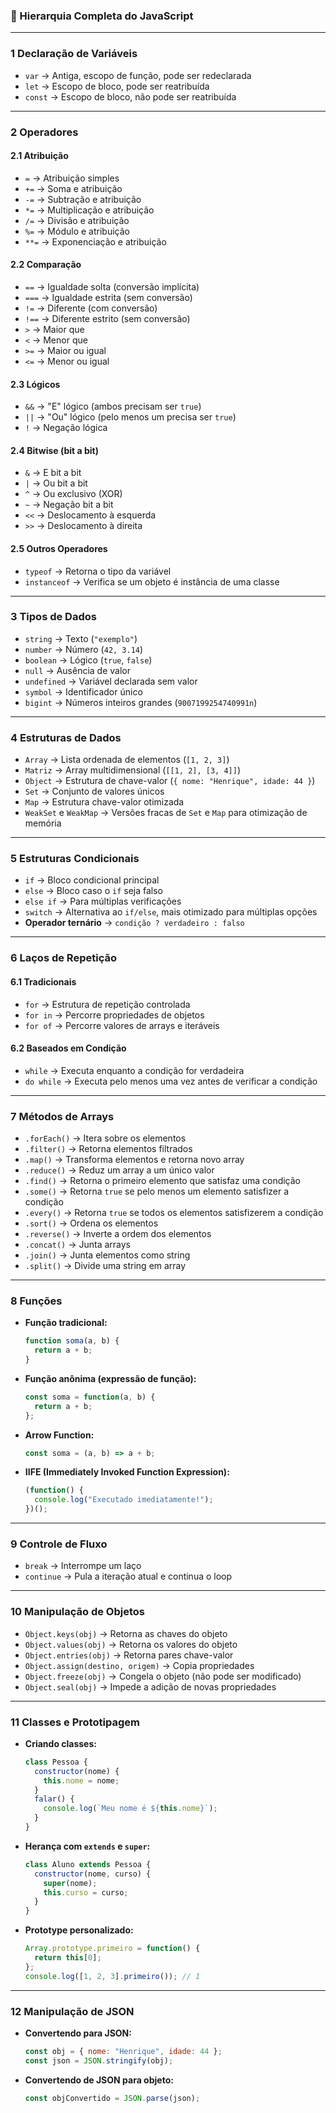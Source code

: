 ### **📌 Hierarquia Completa do JavaScript**  

---

### **1 Declaração de Variáveis**  
- `var` → Antiga, escopo de função, pode ser redeclarada  
- `let` → Escopo de bloco, pode ser reatribuída  
- `const` → Escopo de bloco, não pode ser reatribuída  

---

### **2 Operadores**  

#### **2.1 Atribuição**  
- `=` → Atribuição simples  
- `+=` → Soma e atribuição  
- `-=` → Subtração e atribuição  
- `*=` → Multiplicação e atribuição  
- `/=` → Divisão e atribuição  
- `%=` → Módulo e atribuição  
- `**=` → Exponenciação e atribuição  

#### **2.2 Comparação**  
- `==` → Igualdade solta (conversão implícita)  
- `===` → Igualdade estrita (sem conversão)  
- `!=` → Diferente (com conversão)  
- `!==` → Diferente estrito (sem conversão)  
- `>` → Maior que  
- `<` → Menor que  
- `>=` → Maior ou igual  
- `<=` → Menor ou igual  

#### **2.3 Lógicos**  
- `&&` → "E" lógico (ambos precisam ser `true`)  
- `||` → "Ou" lógico (pelo menos um precisa ser `true`)  
- `!` → Negação lógica  

#### **2.4 Bitwise (bit a bit)**  
- `&` → E bit a bit  
- `|` → Ou bit a bit  
- `^` → Ou exclusivo (XOR)  
- `~` → Negação bit a bit  
- `<<` → Deslocamento à esquerda  
- `>>` → Deslocamento à direita  

#### **2.5 Outros Operadores**  
- `typeof` → Retorna o tipo da variável  
- `instanceof` → Verifica se um objeto é instância de uma classe  

---

### **3 Tipos de Dados**  
- `string` → Texto (`"exemplo"`)  
- `number` → Número (`42, 3.14`)  
- `boolean` → Lógico (`true`, `false`)  
- `null` → Ausência de valor  
- `undefined` → Variável declarada sem valor  
- `symbol` → Identificador único  
- `bigint` → Números inteiros grandes (`9007199254740991n`)  

---

### **4 Estruturas de Dados**  
- `Array` → Lista ordenada de elementos (`[1, 2, 3]`)  
- `Matriz` → Array multidimensional (`[[1, 2], [3, 4]]`)  
- `Object` → Estrutura de chave-valor (`{ nome: "Henrique", idade: 44 }`)  
- `Set` → Conjunto de valores únicos  
- `Map` → Estrutura chave-valor otimizada  
- `WeakSet` e `WeakMap` → Versões fracas de `Set` e `Map` para otimização de memória  

---

### **5 Estruturas Condicionais**  
- `if` → Bloco condicional principal  
- `else` → Bloco caso o `if` seja falso  
- `else if` → Para múltiplas verificações  
- `switch` → Alternativa ao `if/else`, mais otimizado para múltiplas opções  
- **Operador ternário** → `condição ? verdadeiro : falso`  

---

### **6 Laços de Repetição**  

#### **6.1 Tradicionais**  
- `for` → Estrutura de repetição controlada  
- `for in` → Percorre propriedades de objetos  
- `for of` → Percorre valores de arrays e iteráveis  

#### **6.2 Baseados em Condição**  
- `while` → Executa enquanto a condição for verdadeira  
- `do while` → Executa pelo menos uma vez antes de verificar a condição  

---

### **7 Métodos de Arrays**  
- `.forEach()` → Itera sobre os elementos  
- `.filter()` → Retorna elementos filtrados  
- `.map()` → Transforma elementos e retorna novo array  
- `.reduce()` → Reduz um array a um único valor  
- `.find()` → Retorna o primeiro elemento que satisfaz uma condição  
- `.some()` → Retorna `true` se pelo menos um elemento satisfizer a condição  
- `.every()` → Retorna `true` se todos os elementos satisfizerem a condição  
- `.sort()` → Ordena os elementos  
- `.reverse()` → Inverte a ordem dos elementos  
- `.concat()` → Junta arrays  
- `.join()` → Junta elementos como string  
- `.split()` → Divide uma string em array  

---

### **8 Funções**  
- **Função tradicional:**  
  ```js
  function soma(a, b) {
    return a + b;
  }
  ```
- **Função anônima (expressão de função):**  
  ```js
  const soma = function(a, b) {
    return a + b;
  };
  ```
- **Arrow Function:**  
  ```js
  const soma = (a, b) => a + b;
  ```
- **IIFE (Immediately Invoked Function Expression):**  
  ```js
  (function() {
    console.log("Executado imediatamente!");
  })();
  ```

---

### **9 Controle de Fluxo**  
- `break` → Interrompe um laço  
- `continue` → Pula a iteração atual e continua o loop  

---

### **10 Manipulação de Objetos**  
- `Object.keys(obj)` → Retorna as chaves do objeto  
- `Object.values(obj)` → Retorna os valores do objeto  
- `Object.entries(obj)` → Retorna pares chave-valor  
- `Object.assign(destino, origem)` → Copia propriedades  
- `Object.freeze(obj)` → Congela o objeto (não pode ser modificado)  
- `Object.seal(obj)` → Impede a adição de novas propriedades  

---

### **11 Classes e Prototipagem**  
- **Criando classes:**  
  ```js
  class Pessoa {
    constructor(nome) {
      this.nome = nome;
    }
    falar() {
      console.log(`Meu nome é ${this.nome}`);
    }
  }
  ```
- **Herança com `extends` e `super`:**  
  ```js
  class Aluno extends Pessoa {
    constructor(nome, curso) {
      super(nome);
      this.curso = curso;
    }
  }
  ```
- **Prototype personalizado:**  
  ```js
  Array.prototype.primeiro = function() {
    return this[0];
  };
  console.log([1, 2, 3].primeiro()); // 1
  ```

---

### **12 Manipulação de JSON**  
- **Convertendo para JSON:**  
  ```js
  const obj = { nome: "Henrique", idade: 44 };
  const json = JSON.stringify(obj);
  ```
- **Convertendo de JSON para objeto:**  
  ```js
  const objConvertido = JSON.parse(json);
  ```
